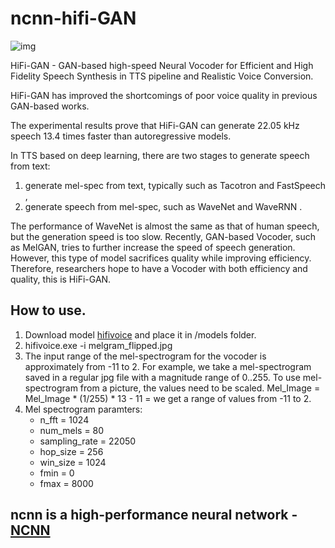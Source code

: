 # ncnn-hifi-GAN

![img](https://github.com/magicse/ncnn-hifi-GAN/assets/13585785/d788069e-769d-4b8d-b13f-4783d7c446aa)

HiFi-GAN - GAN-based high-speed Neural Vocoder for Efficient and High Fidelity Speech Synthesis in TTS pipeline and Realistic Voice Conversion.

HiFi-GAN has improved the shortcomings of poor voice quality in previous GAN-based works.

The experimental results prove that HiFi-GAN can generate 22.05 kHz speech 13.4 times faster than autoregressive models.

In TTS based on deep learning, there are two stages to generate speech from text: 

1. generate mel-spec from text, typically such as Tacotron and FastSpeech , 
2. generate speech from mel-spec, such as WaveNet and WaveRNN .

The performance of WaveNet is almost the same as that of human speech, but the generation speed is too slow. Recently, GAN-based Vocoder, such as MelGAN, tries to further increase the speed of speech generation. However, this type of model sacrifices quality while improving efficiency. Therefore, researchers hope to have a Vocoder with both efficiency and quality, this is HiFi-GAN.
## How to use.
1. Download model [hifivoice](https://github.com/magicse/ncnn-hifi-GAN/releases/download/models/models.zip) and place it in /models folder. 
2. hifivoice.exe -i melgram_flipped.jpg
3. The input range of the mel-spectrogram for the vocoder is approximately from -11 to 2. 
For example, we take a mel-spectrogram saved in a regular jpg file with a magnitude range of 0..255. 
To use mel-spectrogram from a picture, the values need to be scaled. Mel_Image = Mel_Image * (1/255) * 13 - 11 = we get a range of values from -11 to 2.
4. Mel spectrogram paramters:
   - n_fft = 1024
   - num_mels = 80
   - sampling_rate = 22050
   - hop_size = 256
   - win_size = 1024
   - fmin = 0
   - fmax = 8000   

## ncnn is a high-performance neural network - [NCNN](https://github.com/Tencent/ncnn)


